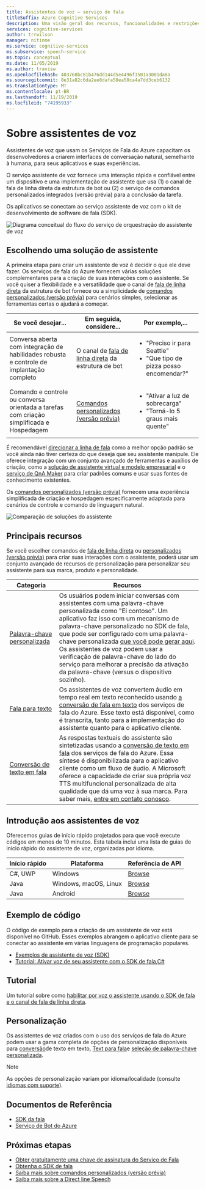 ```yaml
---
title: Assistentes de voz – serviço de fala
titleSuffix: Azure Cognitive Services
description: Uma visão geral dos recursos, funcionalidades e restrições para assistentes de voz usando o kit de desenvolvimento de software de fala (SDK).
services: cognitive-services
author: trrwilson
manager: nitinme
ms.service: cognitive-services
ms.subservice: speech-service
ms.topic: conceptual
ms.date: 11/05/2019
ms.author: travisw
ms.openlocfilehash: 403768bc81b476dd144d5e4496f3501a3001da8a
ms.sourcegitcommit: 8e31a82c6da2ee8dafa58ea58ca4a7dd3ceb6132
ms.translationtype: MT
ms.contentlocale: pt-BR
ms.lasthandoff: 11/19/2019
ms.locfileid: "74195933"
---
```

# <a name="about-voice-assistants"></a>Sobre assistentes de voz

Assistentes de voz que usam os Serviços de Fala do Azure capacitam os desenvolvedores a criarem interfaces de conversação natural, semelhante à humana, para seus aplicativos e suas experiências.

O serviço assistente de voz fornece uma interação rápida e confiável entre um dispositivo e uma implementação de assistente que usa (1) o canal de fala de linha direta da estrutura de bot ou (2) o serviço de comandos personalizados integrados (versão prévia) para a conclusão da tarefa.

Os aplicativos se conectam ao serviço assistente de voz com o kit de desenvolvimento de software de fala (SDK).

   ![Diagrama conceitual do fluxo do serviço de orquestração do assistente de voz](media/voice-assistants/overview.png "O fluxo do assistente de voz")

## <a name="choosing-an-assistant-solution"></a>Escolhendo uma solução de assistente

A primeira etapa para criar um assistente de voz é decidir o que ele deve fazer. Os serviços de fala do Azure fornecem várias soluções complementares para a criação de suas interações com o assistente. Se você quiser a flexibilidade e a versatilidade que o canal de [fala de linha direta](direct-line-speech.md) da estrutura de bot fornece ou a simplicidade de [comandos personalizados (versão prévia)](custom-commands.md) para cenários simples, selecionar as ferramentas certas o ajudará a começar.

| Se você desejar... | Em seguida, considere... | Por exemplo,... |
|-------------------|------------------|----------------|
|Conversa aberta com integração de habilidades robusta e controle de implantação completo | O canal de [fala de linha direta](direct-line-speech.md) da estrutura de bot | <ul><li>"Preciso ir para Seattle"</li><li>"Que tipo de pizza posso encomendar?"</li></ul>
|Comando e controle ou conversa orientada a tarefas com criação simplificada e Hospedagem | [Comandos personalizados (versão prévia)](custom-commands.md) | <ul><li>"Ativar a luz de sobrecarga"</li><li>"Torná-lo 5 graus mais quente"</ul>

É recomendável [direcionar a linha de fala](direct-line-speech.md) como a melhor opção padrão se você ainda não tiver certeza do que deseja que seu assistente manipule. Ele oferece integração com um conjunto avançado de ferramentas e auxílios de criação, como a [solução de assistente virtual e modelo empresarial](https://docs.microsoft.com/azure/bot-service/bot-builder-enterprise-template-overview) e o [serviço de QnA Maker](https://docs.microsoft.com/azure/cognitive-services/QnAMaker/Overview/overview) para criar padrões comuns e usar suas fontes de conhecimento existentes.

Os [comandos personalizados (versão prévia)](custom-commands.md) fornecem uma experiência simplificada de criação e hospedagem especificamente adaptada para cenários de controle e comando de linguagem natural.

   ![Comparação de soluções do assistente](media/voice-assistants/assistant-solution-comparison.png "Comparação de soluções do assistente")

## <a name="core-features"></a>Principais recursos

Se você escolher comandos de [fala de linha direta](direct-line-speech.md) ou [personalizados (versão prévia)](custom-commands.md) para criar suas interações com o assistente, poderá usar um conjunto avançado de recursos de personalização para personalizar seu assistente para sua marca, produto e personalidade.

| Categoria | Recursos |
|----------|----------|
|[Palavra-chave personalizada](speech-devices-sdk-create-kws.md) | Os usuários podem iniciar conversas com assistentes com uma palavra-chave personalizada como "Ei contoso". Um aplicativo faz isso com um mecanismo de palavra-chave personalizado no SDK de fala, que pode ser configurado com uma palavra-chave personalizada [que você pode gerar aqui](speech-devices-sdk-create-kws.md). Os assistentes de voz podem usar a verificação de palavra-chave do lado do serviço para melhorar a precisão da ativação da palavra-chave (versus o dispositivo sozinho).
|[Fala para texto](speech-to-text.md) | Os assistentes de voz convertem áudio em tempo real em texto reconhecido usando [a conversão de fala em texto](speech-to-text.md) dos serviços de fala do Azure. Esse texto está disponível, como é transcrita, tanto para a implementação do assistente quanto para o aplicativo cliente.
|[Conversão de texto em fala](text-to-speech.md) | As respostas textuais do assistente são sintetizadas usando a [conversão de texto em fala](text-to-speech.md) dos serviços de fala do Azure. Essa síntese é disponibilizada para o aplicativo cliente como um fluxo de áudio. A Microsoft oferece a capacidade de criar sua própria voz TTS multifuncional personalizada de alta qualidade que dá uma voz à sua marca. Para saber mais, [entre em contato conosco](mailto:mstts@microsoft.com).

## <a name="getting-started-with-voice-assistants"></a>Introdução aos assistentes de voz

Oferecemos guias de início rápido projetados para que você execute códigos em menos de 10 minutos. Esta tabela inclui uma lista de guias de início rápido do assistente de voz, organizadas por idioma.

| Início rápido | Plataforma | Referência de API |
|------------|----------|---------------|
| C#, UWP | Windows | [Browse](https://aka.ms/csspeech/csharpref) |
| Java | Windows, macOS, Linux | [Browse](https://aka.ms/csspeech/javaref) |
| Java | Android | [Browse](https://aka.ms/csspeech/javaref) |

## <a name="sample-code"></a>Exemplo de código

O código de exemplo para a criação de um assistente de voz está disponível no GitHub. Esses exemplos abrangem o aplicativo cliente para se conectar ao assistente em várias linguagens de programação populares.

* [Exemplos de assistente de voz (SDK)](https://aka.ms/csspeech/samples)
* [Tutorial: Ativar voz de seu assistente com o SDK de fala,C#](tutorial-voice-enable-your-bot-speech-sdk.md)

## <a name="tutorial"></a>Tutorial

Um tutorial sobre como [habilitar por voz o assistente usando o SDK de fala e o canal de fala de linha direta](tutorial-voice-enable-your-bot-speech-sdk.md).

## <a name="customization"></a>Personalização

Os assistentes de voz criados com o uso dos serviços de fala do Azure podem usar a gama completa de opções de personalização disponíveis para [conversão](speech-to-text.md)de texto em texto, [Text para fala](text-to-speech.md)e [seleção de palavra-chave personalizada](speech-devices-sdk-create-kws.md).

> [!NOTE]
> As opções de personalização variam por idioma/localidade (consulte [idiomas com suporte](supported-languages.md)).

## <a name="reference-docs"></a>Documentos de Referência

* [SDK da fala](speech-sdk-reference.md)
* [Serviço de Bot do Azure](https://docs.microsoft.com/azure/bot-service/?view=azure-bot-service-4.0)

## <a name="next-steps"></a>Próximas etapas

* [Obter gratuitamente uma chave de assinatura do Serviço de Fala](get-started.md)
* [Obtenha o SDK de fala](speech-sdk.md)
* [Saiba mais sobre comandos personalizados (versão prévia)](custom-commands.md)
* [Saiba mais sobre a Direct line Speech](direct-line-speech.md)

